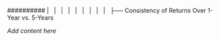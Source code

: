 ########## |   |   |   |   |   |   |   |   |   ├── Consistency of Returns Over 1-Year vs. 5-Years

*Add content here*